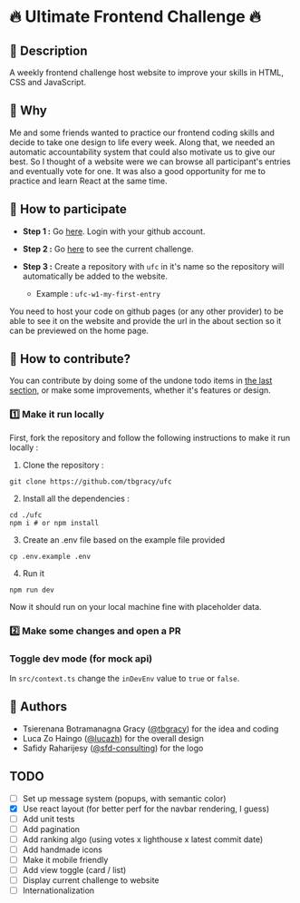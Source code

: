 # 🔥 Ultimate Frontend Challenge 🔥

## 📝 Description

A weekly frontend challenge host website to improve your skills in HTML, CSS and JavaScript.

## 🤔 Why

Me and some friends wanted to practice our frontend coding skills and decide
to take one design to life every week. Along that, we needed an automatic accountability
system that could also motivate us to give our best. So I thought of a website were we can
browse all participant's entries and eventually vote for one. It was also a good opportunity for
me to practice and learn React at the same time.

## 🙋 How to participate

- **Step 1 :** Go [here](https://ultimate-frontend-challenge.netlify.app). Login with your github account.

- **Step 2 :** Go [here](https://github.com/lucazh/UFC-topic) to see the current challenge.

- **Step 3 :** Create a repository with `ufc` in it's name so the repository will automatically be added to the website.

    - Example : `ufc-w1-my-first-entry`


You need to host your code on github pages (or any other provider) to be able to see it on the website and provide the url in the about section so it can be previewed on the home page.

## 🤝 How to contribute?

You can contribute by doing some of the undone todo items in [the last section](#todo), or make some improvements, whether it's features or design.

### 1️⃣ Make it run locally

First, fork the repository and follow the following instructions to make it run locally : 

1. Clone the repository : 
```
git clone https://github.com/tbgracy/ufc
```
2. Install all the dependencies : 
```
cd ./ufc
npm i # or npm install
```
3. Create an .env file based on the example file provided
```
cp .env.example .env
```
4. Run it
```
npm run dev
```
Now it should run on your local machine fine with placeholder data.

### 2️⃣ Make some changes and open a PR

### Toggle dev mode (for mock api)

In `src/context.ts` change the `inDevEnv` value to `true` or `false`.

## 👥 Authors

- Tsierenana Botramanagna Gracy ([@tbgracy](https://github.com/tbgracy)) for the idea and coding
- Luca Zo Haingo ([@lucazh](https://github.com/lucazh)) for the overall design
- Safidy Raharijesy ([@sfd-consulting]()) for the logo

## TODO 
- [ ] Set up message system (popups, with semantic color)
- [x] Use react layout (for better perf for the navbar rendering, I guess)
- [ ] Add unit tests
- [ ] Add pagination
- [ ] Add ranking algo (using votes x lighthouse x latest commit date)
- [ ] Add handmade icons
- [ ] Make it mobile friendly
- [ ] Add view toggle (card / list)
- [ ] Display current challenge to website
- [ ] Internationalization
